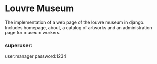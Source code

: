 # Louvre Museum

The implementation of a web page of the louvre museum in django. Includes homepage, about, a catalog of artworks and an administration page for museum workers.

### superuser:
user:manager
password:1234
 
